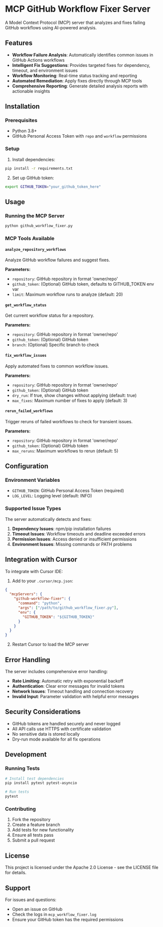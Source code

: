 # MCP GitHub Workflow Fixer Server

A Model Context Protocol (MCP) server that analyzes and fixes failing GitHub workflows using AI-powered analysis.

## Features

- **Workflow Failure Analysis**: Automatically identifies common issues in GitHub Actions workflows
- **Intelligent Fix Suggestions**: Provides targeted fixes for dependency, timeout, and environment issues
- **Workflow Monitoring**: Real-time status tracking and reporting
- **Automated Remediation**: Apply fixes directly through MCP tools
- **Comprehensive Reporting**: Generate detailed analysis reports with actionable insights

## Installation

### Prerequisites

- Python 3.8+
- GitHub Personal Access Token with `repo` and `workflow` permissions

### Setup

1. Install dependencies:
```bash
pip install -r requirements.txt
```

2. Set up GitHub token:
```bash
export GITHUB_TOKEN="your_github_token_here"
```

## Usage

### Running the MCP Server

```bash
python github_workflow_fixer.py
```

### MCP Tools Available

#### `analyze_repository_workflows`
Analyze GitHub workflow failures and suggest fixes.

**Parameters:**
- `repository`: GitHub repository in format 'owner/repo'
- `github_token`: (Optional) GitHub token, defaults to GITHUB_TOKEN env var
- `limit`: Maximum workflow runs to analyze (default: 20)

#### `get_workflow_status`
Get current workflow status for a repository.

**Parameters:**
- `repository`: GitHub repository in format 'owner/repo'
- `github_token`: (Optional) GitHub token
- `branch`: (Optional) Specific branch to check

#### `fix_workflow_issues`
Apply automated fixes to common workflow issues.

**Parameters:**
- `repository`: GitHub repository in format 'owner/repo'
- `github_token`: (Optional) GitHub token
- `dry_run`: If true, show changes without applying (default: true)
- `max_fixes`: Maximum number of fixes to apply (default: 3)

#### `rerun_failed_workflows`
Trigger reruns of failed workflows to check for transient issues.

**Parameters:**
- `repository`: GitHub repository in format 'owner/repo'
- `github_token`: (Optional) GitHub token
- `max_reruns`: Maximum workflows to rerun (default: 5)

## Configuration

### Environment Variables

- `GITHUB_TOKEN`: GitHub Personal Access Token (required)
- `LOG_LEVEL`: Logging level (default: INFO)

### Supported Issue Types

The server automatically detects and fixes:

1. **Dependency Issues**: npm/pip installation failures
2. **Timeout Issues**: Workflow timeouts and deadline exceeded errors
3. **Permission Issues**: Access denied or insufficient permissions
4. **Environment Issues**: Missing commands or PATH problems

## Integration with Cursor

To integrate with Cursor IDE:

1. Add to your `.cursor/mcp.json`:
```json
{
  "mcpServers": {
    "github-workflow-fixer": {
      "command": "python",
      "args": ["/path/to/github_workflow_fixer.py"],
      "env": {
        "GITHUB_TOKEN": "${GITHUB_TOKEN}"
      }
    }
  }
}
```

2. Restart Cursor to load the MCP server

## Error Handling

The server includes comprehensive error handling:

- **Rate Limiting**: Automatic retry with exponential backoff
- **Authentication**: Clear error messages for invalid tokens
- **Network Issues**: Timeout handling and connection recovery
- **Invalid Input**: Parameter validation with helpful error messages

## Security Considerations

- GitHub tokens are handled securely and never logged
- All API calls use HTTPS with certificate validation
- No sensitive data is stored locally
- Dry-run mode available for all fix operations

## Development

### Running Tests

```bash
# Install test dependencies
pip install pytest pytest-asyncio

# Run tests
pytest
```

### Contributing

1. Fork the repository
2. Create a feature branch
3. Add tests for new functionality
4. Ensure all tests pass
5. Submit a pull request

## License

This project is licensed under the Apache 2.0 License - see the LICENSE file for details.

## Support

For issues and questions:

- Open an issue on GitHub
- Check the logs in `mcp_workflow_fixer.log`
- Ensure your GitHub token has the required permissions

